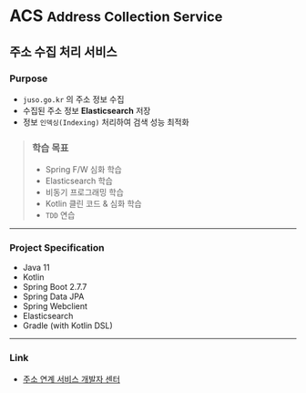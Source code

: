 # ACS <small>Address Collection Service</small>
## 주소 수집 처리 서비스

### Purpose
- `juso.go.kr` 의 주소 정보 수집
- 수집된 주소 정보 **Elasticsearch** 저장
- 정보 `인덱싱(Indexing)` 처리하여 검색 성능 최적화

> ### 학습 목표
> - Spring F/W 심화 학습
> - Elasticsearch 학습
> - 비동기 프로그래밍 학습
> - Kotlin 클린 코드 & 심화 학습
> - `TDD` 연습

---

### Project Specification
- Java 11
- Kotlin
- Spring Boot 2.7.7
- Spring Data JPA
- Spring Webclient
- Elasticsearch
- Gradle (with Kotlin DSL)

---

### Link
- [주소 연계 서비스 개발자 센터](https://business.juso.go.kr/addrlink/main.do)
